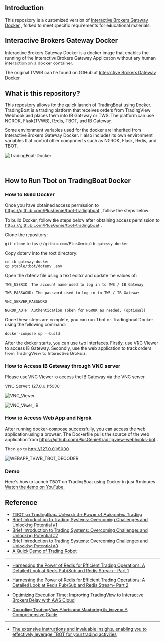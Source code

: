 ## Introduction


This repository is a customized version of [Interactive Brokers Gateway Docker](https://github.com/UnusualAlpha/ib-gateway-docker) , forked to meet specific requirements for educational materials.

## Interactive Brokers Gateway Docker

Interactive Brokers Gateway Docker is a docker image that enables the running of the Interactive Brokers Gateway Application without any human interaction on a docker container.

The original TVWB can be found on GitHub at [Interactive Brokers Gateway Docker](https://github.com/UnusualAlpha/ib-gateway-docker)


## What is this repository?

This repository allows for the quick launch of TradingBoat using Docker. TradingBoat is a trading platform that receives orders from TradingView Webhook and places them into IB Gateway or TWS. The platform can use NGROK, Flask(TVWB), Redis, TBOT, and IB Gateway.

Some environment variables used for the docker are inherited from Interactive Brokers Gateway Docker. It also includes its own environment variables that control other components such as NGROK, Flask, Redis, and TBOT.

![TradingBoat-Docker](https://user-images.githubusercontent.com/1986788/226738416-4fe3275b-e116-4f6e-9372-0aea9f4ee9fd.png)

 

## How to Run Tbot on TradingBoat Docker

### How to Build Docker

Once you have obtained access permission to https://github.com/PlusGenie/tbot-tradingboat , follow the steps below:

To build Docker, follow the steps below after obtaining access permission to https://github.com/PlusGenie/tbot-tradingboat :

Clone the repository:

```
git clone https://github.com/PlusGenie/ib-gateway-docker
```


Copy dotenv into the root directory:

```
cd ib-gateway-docker
cp stable/tbot/dotenv .env
```

Open the dotenv file using a text editor and update the values of:

```
TWS_USERID: The account name used to log in to TWS / IB Gateway

TWS_PASSWORD: The password used to log in to TWS / IB Gateway

VNC_SERVER_PASSWORD

NGROK_AUTH: Authentication Token for NGROK as needed. (optional)
```


Once these steps are complete, you can run Tbot on Tradingboat Docker using the following command:

```
docker-compose up --build
```


After the docker starts, you can use two interfaces. Firstly, use VNC Viewer to access IB Gateway. Secondly, use the web application to track orders from TradingView to Interactive Brokers.


### How to Access IB Gateway through VNC server

Please use VNC Viewer to access the IB Gateway via the VNC server.

VNC Server: 127.0.0.1:5900


![VNC_Viewer](https://user-images.githubusercontent.com/1986788/226739017-c6f15476-2960-4d4e-a334-8d6b8892dc7c.png)

![VNC_Viwer_IB](https://user-images.githubusercontent.com/1986788/226739107-183ccada-b605-4e13-82a2-56209933c0c4.png)


### How to Access Web App and Ngrok

After running docker-compose successfully, you can access the web application using a browser. The Dockerfile pulls the source of the web application from https://github.com/PlusGenie/tradingview-webhooks-bot . 

Then go to http://127.0.0.1:5000

![WEBAPP_TVWB_TBOT_DECODER](https://user-images.githubusercontent.com/1986788/226739163-9b8fa027-fbeb-486e-9ca2-fa6aadf28fb2.png)

### Demo 
Here's how to launch TBOT on TradingBoat using Docker in just 5 minutes. [Watch the demo on YouTube.](https://www.youtube.com/watch?v=lHgoKOgaiw4)

## Reference
* [TBOT on TradingBoat: Unleash the Power of Automated Trading](https://tbot.plusgenie.com/unleash-the-power-of-automated-trading)
* [Brief Introduction to Trading Systems: Overcoming Challenges and Unlocking Potential #1](https://tbot.plusgenie.com/brief-introduction-to-trading-systems-overcoming-challenges-and-unlocking-potential)
* [Brief Introduction to Trading Systems: Overcoming Challenges and Unlocking Potential #2](https://tbot.plusgenie.com/brief-introduction-to-trading-systems-overcoming-challenges-and-unlocking-potential-2)
* [Brief Introduction to Trading Systems: Overcoming Challenges and Unlocking Potential #3](https://tbot.plusgenie.com/brief-introduction-to-trading-systems-overcoming-challenges-and-unlocking-potential-3)
* [A Quick Demo of Trading Robot](https://tbot.plusgenie.com/a-quick-demo-of-tbot-on-tradingboat)
---
* [Harnessing the Power of Redis for Efficient Trading Operations: A Detailed Look at Redis Pub/Sub and Redis Stream - Part 1](https://tbot.plusgenie.com/harnessing-the-power-of-redis-for-efficient-trading-operations-a-detailed-look-at-redis-pub-sub-and-redis-stream)

* [Harnessing the Power of Redis for Efficient Trading Operations: A Detailed Look at Redis Pub/Sub and Redis Stream- Part 2](https://tbot.plusgenie.com/harnessing-the-power-of-redis-for-efficient-trading-operations-a-detailed-look-at-redis-pub-sub-and-redis-stream-part-2/)

* [Optimizing Execution Time: Improving TradingView to Interactive Brokers Delay with AWS Cloud](https://tbot.plusgenie.com/optimizing-execution-time-improving-tradingview-to-interactive-brokers-delay-with-aws-cloud)

* [Decoding TradingView Alerts and Mastering ib_insync: A Comprehensive Guide](https://tbot.plusgenie.com/decoding-tradingview-alerts-and-mastering-ib_insync-a-comprehensive-guide)<br>
---
* [The extensive instructions and invaluable insights, enabling you to effectively leverage TBOT for your trading activities](https://www.udemy.com/course/simple-and-fast-trading-robot-setup-with-docker-tradingview/)
